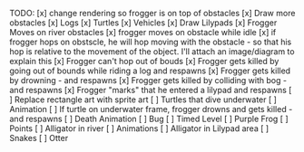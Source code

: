 TODO:
[x] change rendering so frogger is on top of obstacles
[x] Draw more obstacles
    [x] Logs
    [x] Turtles
    [x] Vehicles
[x] Draw Lilypads
[x] Frogger Moves on river obstacles
    [x] frogger moves on obstacle while idle
    [x] if frogger hops on obstscle, he will hop moving with the obstacle - so that his hop is relative to the movement of the object. I'll attach an image/diagram to explain this
[x] Frogger can't hop out of bouds
[x] Frogger gets killed by going out of bounds while riding a log and respawns 
[x] Frogger gets killed by drowning - and respawns
[x] Frogger gets killed by colliding with bog - and respawns
[x] Frogger "marks" that he entered a lilypad and respawns
[ ] Replace rectangle art with sprite art
[ ] Turtles that dive underwater
    [ ] Animation
    [ ] If turtle on underwater frame, frogger drowns and gets killed - and respawns
[ ] Death Animation
[ ] Bug
[ ] Timed Level
[ ] Purple Frog
[ ] Points
[ ] Alligator in river
    [ ] Animations
[ ] Alligator in Lilypad area
[ ] Snakes
[ ] Otter